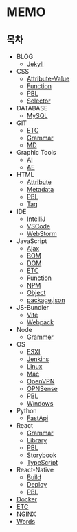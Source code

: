 # MEMO

## 목차

- BLOG
  - [Jekyll](BLOG/Jekyll.md)
- CSS
  - [Attribute-Value](CSS/Attribute-Value.md)
  - [Function](CSS/Function.md)
  - [PBL](CSS/PBL.md)
  - [Selector](CSS/Selector.md)
- DATABASE
  - [MySQL](DATABASE/MySQL.md)
- GIT
  - [ETC](GIT/ETC.md)
  - [Grammar](GIT/Grammar.md)
  - [MD](GIT/MD.md)
- Graphic Tools
  - [AI](Graphic-Tools/AI.md)
  - [AE](Graphic-Tools/AE.md)
- HTML
  - [Attribute](HTML/Attribute.md)
  - [Metadata](HTML/Metadata.md)
  - [PBL](HTML/PBL.md)
  - [Tag](HTML/Tag.md)
- IDE
  - [IntelliJ](IDE/IntelliJ.md)
  - [VSCode](IDE/VSCode.md)
  - [WebStorm](IDE/WebStorm.md)
- JavaScript
  - [Ajax](JavaScript/Ajax.md)
  - [BOM](JavaScript/BOM.md)
  - [DOM](JavaScript/DOM.md)
  - [ETC](JavaScript/ETC.md)
  - [Function](JavaScript/Function.md)
  - [NPM](JavaScript/NPM.md)
  - [Object](JavaScript/Object.md)
  - [package.json](JavaScript/package.json.md)
- JS-Bundler
  - [Vite](JS-Bundler/Vite.md)
  - [Webpack](JS-Bundler/Webpack.md)
- Node
  - [Grammer](node/Grammer.md)
- OS
  - [ESXI](OS/ESXI.md)
  - [Jenkins](OS/Jenkins.md)
  - [Linux](OS/Linux.md)
  - [Mac](OS/Mac.md)
  - [OpenVPN](OS/OpenVPN.md)
  - [OPNSense](OS/OPNsense.md)
  - [PBL](OS/PBL.md)
  - [Windows](OS/Windows.md)
- Python
  - [FastApi](python/FastApi.md)
- React
  - [Grammar](React/Grammar.md)
  - [Library](React/Library.md)
  - [PBL](React/PBL.md)
  - [Storybook](React/Storybook.md)
  - [TypeScript](React/TypeScript.md)
- React-Native
  - [Build](React-Native/Build.md)
  - [Deploy](React-Native/Deploy.md)
  - [PBL](React-Native/PBL.md)
- [Docker](Docker.md)
- [ETC](ETC.md)
- [NGINX](NGINX.md)
- [Words](Words.md)

